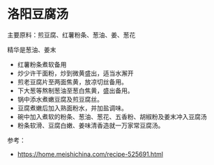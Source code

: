 # 洛阳豆腐汤

主要原料：煎豆腐、红薯粉条、葱油、姜、葱花

精华是葱油、姜末

- 红薯粉条煮软备用
- 炒少许干面粉，炒到微黄盛出，适当水澥开
- 煎老豆腐片至两面焦黄，放凉切丝备用。
- 下大葱等熬制葱油至葱白焦黄，盛出备用。
- 锅中添水煮嫩豆腐及煎豆腐丝。
- 豆腐煮嫩后加入熟面粉水，并加盐调味。
- 碗中加入煮软的粉条、葱油、葱花、五香粉、胡椒粉及姜末冲入豆腐汤
- 粉条软滑、豆腐白嫩、姜味清香造就一万家常豆腐汤。

参考：
- https://home.meishichina.com/recipe-525691.html
